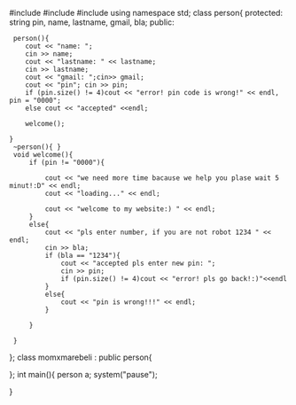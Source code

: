 #include <iostream>
#include <string>
#include <fstream>
using namespace std;
class person{
protected:
	string pin, name, lastname, gmail, bla;
public:

	
	 person(){
		cout << "name: ";
		cin >> name;
		cout << "lastname: " << lastname;
		cin >> lastname;
		cout << "gmail: ";cin>> gmail;
		cout << "pin"; cin >> pin;
		if (pin.size() != 4)cout << "error! pin code is wrong!" << endl, pin = "0000";
		else cout << "accepted" <<endl;
	
		welcome();
		
	}
	 ~person(){ }
	 void welcome(){
		 if (pin != "0000"){
			
			 cout << "we need more time bacause we help you plase wait 5 minut!:D" << endl;
			 cout << "loading..." << endl;
			
			 cout << "welcome to my website:) " << endl;
		 }
		 else{
			 cout << "pls enter number, if you are not robot 1234 " << endl;
			 cin >> bla;
			 if (bla == "1234"){
				 cout << "accepted pls enter new pin: ";
				 cin >> pin;
				 if (pin.size() != 4)cout << "error! pls go back!:)"<<endl
			 }
			 else{
				 cout << "pin is wrong!!!" << endl;
			 }

		 }
		
	 }
	 



};
class momxmarebeli : public person{


};
int main(){
	person a;
	system("pause");

}
